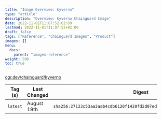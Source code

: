 ```yaml
---
title: "Image Overview: kyverno"
type: "article"
description: "Overview: kyverno Chainguard Image"
date: 2022-11-01T11:07:52+02:00
lastmod: 2022-11-01T11:07:52+02:00
draft: false
tags: ["Reference", "Chainguard Images", "Product"]
images: []
menu:
  docs:
    parent: "images-reference"
weight: 500
toc: true
---
```


[cgr.dev/chainguard/kyverno](https://github.com/chainguard-images/images/tree/main/images/kyverno)

| Tag (s)   | Last Changed | Digest                                                                    |
|-----------|--------------|---------------------------------------------------------------------------|
|  `latest` | August 19th  | `sha256:27133c53aa3aab4cdb6120f1420fd2d07edcb0fb9cef30d569b627f5e756dc60` |



